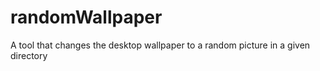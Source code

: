 # randomWallpaper
A tool that changes the desktop wallpaper to a random picture in a given directory
